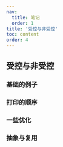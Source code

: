 ```yaml
---
nav:
  title: 笔记
  order: 1
title: '受控与非受控'
toc: content
order: 4
---
```


## 受控与非受控

### 基础的例子

<code src="./demos/demo1.tsx"></code>

### 打印的顺序

<code src="./demos/demo2.tsx"></code>

### 一些优化

<code src="./demos/demo3.tsx"></code>

### 抽象与复用

<code src="./demos/demo4.tsx"></code>
